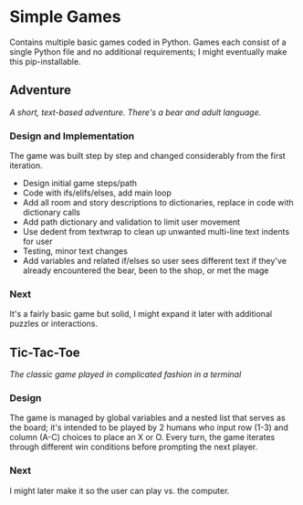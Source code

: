 # Simple Games
Contains multiple basic games coded in Python. Games each consist of a single Python file and no additional requirements; I might eventually make this pip-installable.

## Adventure
*A short, text-based adventure. There's a bear and adult language.*

### Design and Implementation
The game was built step by step and changed considerably from the first iteration.
- Design initial game steps/path
- Code with ifs/elifs/elses, add main loop
- Add all room and story descriptions to dictionaries, replace in code with dictionary calls
- Add path dictionary and validation to limit user movement
- Use dedent from textwrap to clean up unwanted multi-line text indents for user
- Testing, minor text changes
- Add variables and related if/elses so user sees different text if they've already encountered the bear, been to the shop, or met the mage

### Next
It's a fairly basic game but solid, I might expand it later with additional puzzles or interactions.

## Tic-Tac-Toe
*The classic game played in complicated fashion in a terminal*

### Design
The game is managed by global variables and a nested list that serves as the board; it's intended to be played by 2 humans who input row (1-3) and column (A-C) choices to place an X or O. Every turn, the game iterates through different win conditions before prompting the next player.

### Next
I might later make it so the user can play vs. the computer.